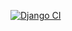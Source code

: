 [![Django CI](https://github.com/buts101/django_demo/actions/workflows/django.yml/badge.svg)](https://github.com/buts101/django_demo/actions/workflows/django.yml)
